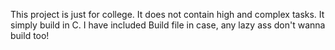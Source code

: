 This project is just for college. It does not contain high and complex tasks. It simply build in C. I have included Build file in case, any lazy ass don't wanna build too!
